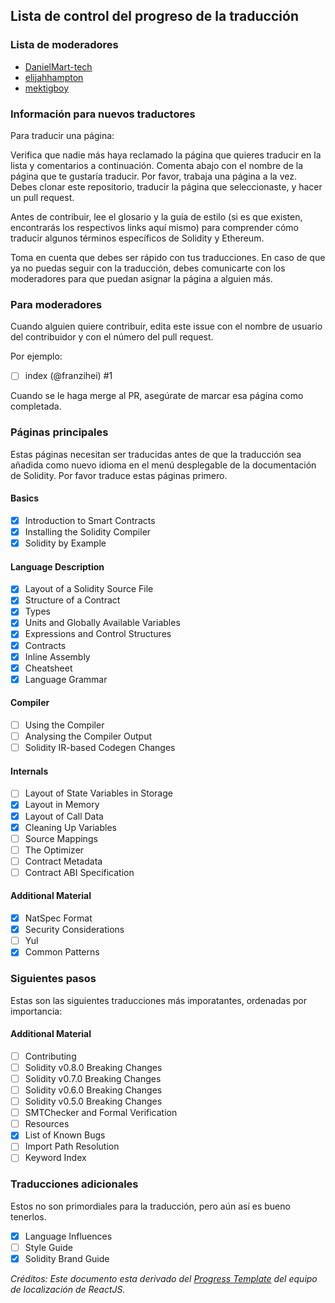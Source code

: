 ## Lista de control del progreso de la traducción

### Lista de moderadores

- [DanielMart-tech]([url](https://github.com/DanielMart-tech))
- [elijahhampton]([url](https://github.com/elijahhampton))
- [mektigboy]([url](https://github.com/mektigboy))

### Información para nuevos traductores

Para traducir una página:

Verifica que nadie más haya reclamado la página que quieres traducir en la lista y comentarios a continuación. Comenta abajo con el nombre de la página que te gustaría traducir. Por favor, trabaja una página a la vez. Debes clonar este repositorio, traducir la página que seleccionaste, y hacer un pull request.

Antes de contribuir, lee el glosario y la guía de estilo (si es que existen, encontrarás los respectivos links aquí mismo) para comprender cómo traducir algunos términos específicos de Solidity y Ethereum.

Toma en cuenta que debes ser rápido con tus traducciones. En caso de que ya no puedas seguir con la traducción, debes comunicarte con los moderadores para que puedan asignar la página a alguien más.

### Para moderadores

Cuando alguien quiere contribuir, edita este issue con el nombre de usuario del contribuidor y con el número del pull request.

Por ejemplo: 
- [ ] index (@franzihei) #1

Cuando se le haga merge al PR, asegúrate de marcar esa página como completada.

### Páginas principales

Estas páginas necesitan ser traducidas antes de que la traducción sea añadida como nuevo idioma en el menú desplegable de la documentación de Solidity. Por favor traduce estas páginas primero.

#### Basics
- [x] Introduction to Smart Contracts
- [x] Installing the Solidity Compiler
- [x] Solidity by Example

#### Language Description
- [x] Layout of a Solidity Source File
- [x] Structure of a Contract
- [x] Types
- [x] Units and Globally Available Variables
- [x] Expressions and Control Structures
- [x] Contracts
- [x] Inline Assembly
- [x] Cheatsheet
- [x] Language Grammar

#### Compiler
- [ ] Using the Compiler
- [ ] Analysing the Compiler Output
- [ ] Solidity IR-based Codegen Changes
 
#### Internals
- [ ] Layout of State Variables in Storage
- [x] Layout in Memory
- [x] Layout of Call Data
- [x] Cleaning Up Variables
- [ ] Source Mappings
- [ ] The Optimizer
- [ ] Contract Metadata
- [ ] Contract ABI Specification

#### Additional Material
- [x] NatSpec Format
- [x] Security Considerations
- [ ] Yul
- [x] Common Patterns

### Siguientes pasos

Estas son las siguientes traducciones más imporatantes, ordenadas por importancia:

#### Additional Material

- [ ] Contributing
- [ ] Solidity v0.8.0 Breaking Changes
- [ ] Solidity v0.7.0 Breaking Changes
- [ ] Solidity v0.6.0 Breaking Changes
- [ ] Solidity v0.5.0 Breaking Changes
- [ ] SMTChecker and Formal Verification
- [ ] Resources
- [x] List of Known Bugs
- [ ] Import Path Resolution
- [ ] Keyword Index

### Traducciones adicionales

Estos no son primordiales para la traducción, pero aún así es bueno tenerlos.

- [x] Language Influences
- [ ] Style Guide
- [x] Solidity Brand Guide

_Créditos: Este documento esta derivado del [Progress Template](https://github.com/reactjs/reactjs.org-translation/blob/master/PROGRESS.template.md) del equipo de localización de ReactJS._
